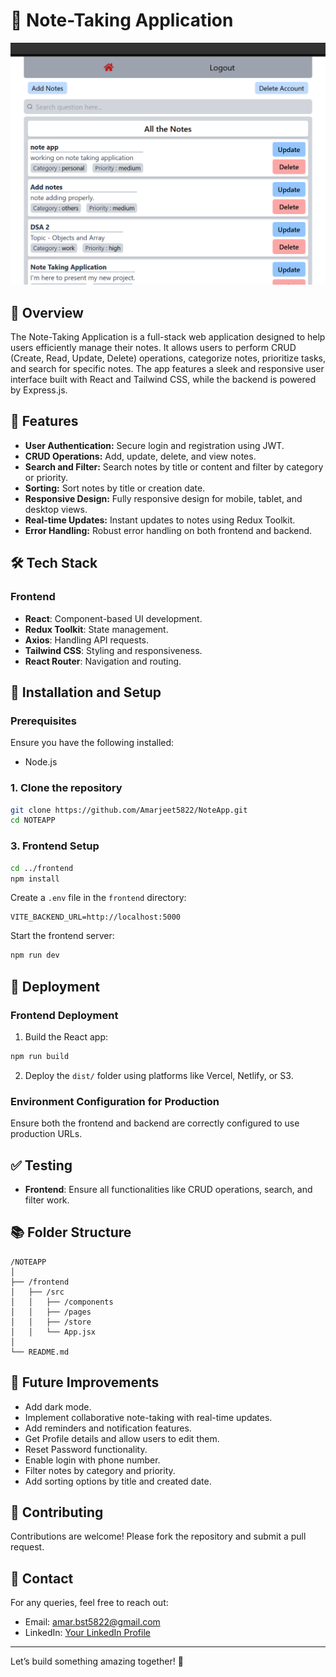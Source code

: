 # 📝 Note-Taking Application

![alt text](./public/image.png)

## 🌟 Overview
The Note-Taking Application is a full-stack web application designed to help users efficiently manage their notes. It allows users to perform CRUD (Create, Read, Update, Delete) operations, categorize notes, prioritize tasks, and search for specific notes. The app features a sleek and responsive user interface built with React and Tailwind CSS, while the backend is powered by Express.js.

## 🚀 Features
- **User Authentication:** Secure login and registration using JWT.
- **CRUD Operations:** Add, update, delete, and view notes.
- **Search and Filter:** Search notes by title or content and filter by category or priority.
- **Sorting:** Sort notes by title or creation date.
- **Responsive Design:** Fully responsive design for mobile, tablet, and desktop views.
- **Real-time Updates:** Instant updates to notes using Redux Toolkit.
- **Error Handling:** Robust error handling on both frontend and backend.

## 🛠️ Tech Stack
### Frontend
- **React**: Component-based UI development.
- **Redux Toolkit**: State management.
- **Axios**: Handling API requests.
- **Tailwind CSS**: Styling and responsiveness.
- **React Router**: Navigation and routing.

## 🔧 Installation and Setup
### Prerequisites
Ensure you have the following installed:
- Node.js

### 1. Clone the repository
```bash
git clone https://github.com/Amarjeet5822/NoteApp.git
cd NOTEAPP
```

### 3. Frontend Setup
```bash
cd ../frontend
npm install
```
Create a `.env` file in the `frontend` directory:
```env
VITE_BACKEND_URL=http://localhost:5000
```
Start the frontend server:
```bash
npm run dev
```

## 🚀 Deployment
### Frontend Deployment
1. Build the React app:
```bash
npm run build
```
2. Deploy the `dist/` folder using platforms like Vercel, Netlify, or S3.


### Environment Configuration for Production
Ensure both the frontend and backend are correctly configured to use production URLs.

## ✅ Testing
- **Frontend**: Ensure all functionalities like CRUD operations, search, and filter work.

## 📚 Folder Structure
```
/NOTEAPP
│
├── /frontend
│   ├── /src
│   │   ├── /components
│   │   ├── /pages
│   │   ├── /store
│   │   └── App.jsx
│
└── README.md
```

## 🎯 Future Improvements
- Add dark mode.
- Implement collaborative note-taking with real-time updates.
- Add reminders and notification features.
- Get Profile details and allow users to edit them.
- Reset Password functionality.
- Enable login with phone number.
- Filter notes by category and priority.
- Add sorting options by title and created date.

## 🙌 Contributing
Contributions are welcome! Please fork the repository and submit a pull request.

## 📧 Contact
For any queries, feel free to reach out:
- Email: amar.bst5822@gmail.com
- LinkedIn: [Your LinkedIn Profile](https://www.linkedin.com/in/amarjeet-gupta050/)

---

Let’s build something amazing together! 🚀

